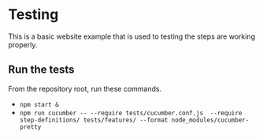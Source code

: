 # Testing

This is a basic website example that is used to testing the steps are working properly.

## Run the tests

From the repository root, run these commands.

- `npm start &`
- `npm run cucumber -- --require tests/cucumber.conf.js  --require step-definitions/ tests/features/ --format node_modules/cucumber-pretty`

